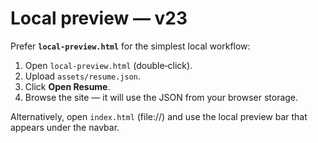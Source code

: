 # Local preview — v23

Prefer **`local-preview.html`** for the simplest local workflow:
1. Open `local-preview.html` (double‑click).
2. Upload `assets/resume.json`.
3. Click **Open Resume**.
4. Browse the site — it will use the JSON from your browser storage.

Alternatively, open `index.html` (file://) and use the local preview bar that appears under the navbar.
